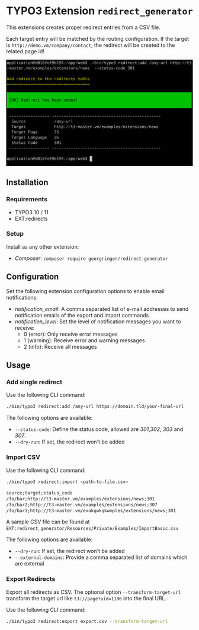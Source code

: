 # TYPO3 Extension `redirect_generator`

This extensions creates proper redirect entries from a CSV file.

Each target entry will be matched by the routing configuration. If the target is `http://demo.vm/company/contact`, the redirect will be created to the related page id!

![Add Redirect](Resources/Public/Screenshots/redirect-add.png)

## Installation

### Requirements

* TYPO3 10 / 11
* EXT:redirects

### Setup

Install as any other extension:

* *Composer*: `composer require georgringer/redirect-generator`

## Configuration

Set the following extension configuration options to enable email notifications:

* *notification_email*: A comma separated list of e-mail addresses to send notification emails of the export and import commands
* *notification_level*: Set the level of notification messages you want to receive:
  * 0 (error): Only receive error messages
  * 1 (warning): Receive error and warning messages
  * 2 (info): Receive all messages

## Usage

### Add single redirect

Use the following CLI command:

```bash
./bin/typo3 redirect:add /any-url https://domain.tld/your-final-url
```

The following options are available:

* `--status-code`: Define the status code, allowed are *301*,*302*, *303* and *307*.
* `--dry-run`: If set, the redirect won't be added

### Import CSV

Use the following CLI command:

```bash
./bin/typo3 redirect:import <path-to-file.csv>
```

````csv
source;target;status_code
/fo/bar;http://t3-master.vm/examples/extensions/news;301
/fo/bar2;http://t3-master.vm/examples/extensions/news;307
/fo/bar3;http://t3-master.vm/exakqwkqkwmples/extensions/news;301
````

A sample CSV file can be found at `EXT:redirect_generator/Resources/Private/Examples/ImportBasic.csv`

The following options are available:

* `--dry-run`: If set, the redirect won't be added
* `--external-domains`: Provide a comma separated list of domains which are external

### Export Redirects

Export all redirects as CSV.
The optional option `--transform-target-url` transform the target url like `t3://page?uid=1106` into the final URL.

Use the following CLI command:

```bash
./bin/typo3 redirect:export export.csv --transform-target-url
```
